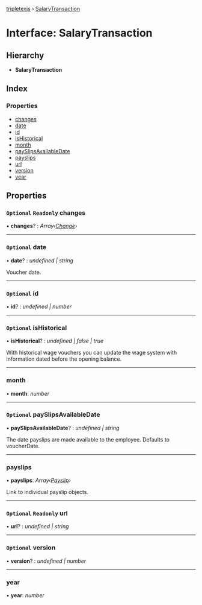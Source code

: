 [tripletexjs](../README.md) › [SalaryTransaction](salarytransaction.md)

# Interface: SalaryTransaction

## Hierarchy

* **SalaryTransaction**

## Index

### Properties

* [changes](salarytransaction.md#optional-readonly-changes)
* [date](salarytransaction.md#optional-date)
* [id](salarytransaction.md#optional-id)
* [isHistorical](salarytransaction.md#optional-ishistorical)
* [month](salarytransaction.md#month)
* [paySlipsAvailableDate](salarytransaction.md#optional-payslipsavailabledate)
* [payslips](salarytransaction.md#payslips)
* [url](salarytransaction.md#optional-readonly-url)
* [version](salarytransaction.md#optional-version)
* [year](salarytransaction.md#year)

## Properties

### `Optional` `Readonly` changes

• **changes**? : *Array‹[Change](../modules/change.md)›*

___

### `Optional` date

• **date**? : *undefined | string*

Voucher date.

___

### `Optional` id

• **id**? : *undefined | number*

___

### `Optional` isHistorical

• **isHistorical**? : *undefined | false | true*

With historical wage vouchers you can update the wage system with information dated before the opening balance.

___

###  month

• **month**: *number*

___

### `Optional` paySlipsAvailableDate

• **paySlipsAvailableDate**? : *undefined | string*

The date payslips are made available to the employee. Defaults to voucherDate.

___

###  payslips

• **payslips**: *Array‹[Payslip](payslip.md)›*

Link to individual payslip objects.

___

### `Optional` `Readonly` url

• **url**? : *undefined | string*

___

### `Optional` version

• **version**? : *undefined | number*

___

###  year

• **year**: *number*
